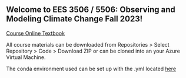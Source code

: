## Welcome to EES 3506 / 5506: Observing and Modeling Climate Change Fall 2023!

[Course Online Textbook](https://hackmd.io/3QEs24V3QbqUmfabs7ezvg?both)

All course materials can be downloaded from Repositories > Select Repository > Code > Download ZIP or can be cloned into an your Azure Virtual Machine.

The conda environment used can be set up with the .yml located [here](https://github.com/EES-3506-5506/.github-private/blob/main/conda_env.yml)

